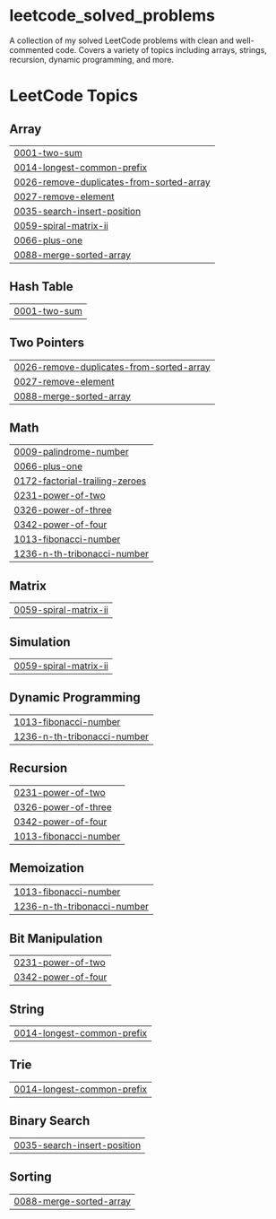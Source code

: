 # leetcode_solved_problems
A collection of my solved LeetCode problems with clean and well-commented code.  Covers a variety of topics including arrays, strings, recursion, dynamic programming, and more.

<!---LeetCode Topics Start-->
# LeetCode Topics
## Array
|  |
| ------- |
| [0001-two-sum](https://github.com/Ramya592/leetcode_solved_problems/tree/master/0001-two-sum) |
| [0014-longest-common-prefix](https://github.com/Ramya592/leetcode_solved_problems/tree/master/0014-longest-common-prefix) |
| [0026-remove-duplicates-from-sorted-array](https://github.com/Ramya592/leetcode_solved_problems/tree/master/0026-remove-duplicates-from-sorted-array) |
| [0027-remove-element](https://github.com/Ramya592/leetcode_solved_problems/tree/master/0027-remove-element) |
| [0035-search-insert-position](https://github.com/Ramya592/leetcode_solved_problems/tree/master/0035-search-insert-position) |
| [0059-spiral-matrix-ii](https://github.com/Ramya592/leetcode_solved_problems/tree/master/0059-spiral-matrix-ii) |
| [0066-plus-one](https://github.com/Ramya592/leetcode_solved_problems/tree/master/0066-plus-one) |
| [0088-merge-sorted-array](https://github.com/Ramya592/leetcode_solved_problems/tree/master/0088-merge-sorted-array) |
## Hash Table
|  |
| ------- |
| [0001-two-sum](https://github.com/Ramya592/leetcode_solved_problems/tree/master/0001-two-sum) |
## Two Pointers
|  |
| ------- |
| [0026-remove-duplicates-from-sorted-array](https://github.com/Ramya592/leetcode_solved_problems/tree/master/0026-remove-duplicates-from-sorted-array) |
| [0027-remove-element](https://github.com/Ramya592/leetcode_solved_problems/tree/master/0027-remove-element) |
| [0088-merge-sorted-array](https://github.com/Ramya592/leetcode_solved_problems/tree/master/0088-merge-sorted-array) |
## Math
|  |
| ------- |
| [0009-palindrome-number](https://github.com/Ramya592/leetcode_solved_problems/tree/master/0009-palindrome-number) |
| [0066-plus-one](https://github.com/Ramya592/leetcode_solved_problems/tree/master/0066-plus-one) |
| [0172-factorial-trailing-zeroes](https://github.com/Ramya592/leetcode_solved_problems/tree/master/0172-factorial-trailing-zeroes) |
| [0231-power-of-two](https://github.com/Ramya592/leetcode_solved_problems/tree/master/0231-power-of-two) |
| [0326-power-of-three](https://github.com/Ramya592/leetcode_solved_problems/tree/master/0326-power-of-three) |
| [0342-power-of-four](https://github.com/Ramya592/leetcode_solved_problems/tree/master/0342-power-of-four) |
| [1013-fibonacci-number](https://github.com/Ramya592/leetcode_solved_problems/tree/master/1013-fibonacci-number) |
| [1236-n-th-tribonacci-number](https://github.com/Ramya592/leetcode_solved_problems/tree/master/1236-n-th-tribonacci-number) |
## Matrix
|  |
| ------- |
| [0059-spiral-matrix-ii](https://github.com/Ramya592/leetcode_solved_problems/tree/master/0059-spiral-matrix-ii) |
## Simulation
|  |
| ------- |
| [0059-spiral-matrix-ii](https://github.com/Ramya592/leetcode_solved_problems/tree/master/0059-spiral-matrix-ii) |
## Dynamic Programming
|  |
| ------- |
| [1013-fibonacci-number](https://github.com/Ramya592/leetcode_solved_problems/tree/master/1013-fibonacci-number) |
| [1236-n-th-tribonacci-number](https://github.com/Ramya592/leetcode_solved_problems/tree/master/1236-n-th-tribonacci-number) |
## Recursion
|  |
| ------- |
| [0231-power-of-two](https://github.com/Ramya592/leetcode_solved_problems/tree/master/0231-power-of-two) |
| [0326-power-of-three](https://github.com/Ramya592/leetcode_solved_problems/tree/master/0326-power-of-three) |
| [0342-power-of-four](https://github.com/Ramya592/leetcode_solved_problems/tree/master/0342-power-of-four) |
| [1013-fibonacci-number](https://github.com/Ramya592/leetcode_solved_problems/tree/master/1013-fibonacci-number) |
## Memoization
|  |
| ------- |
| [1013-fibonacci-number](https://github.com/Ramya592/leetcode_solved_problems/tree/master/1013-fibonacci-number) |
| [1236-n-th-tribonacci-number](https://github.com/Ramya592/leetcode_solved_problems/tree/master/1236-n-th-tribonacci-number) |
## Bit Manipulation
|  |
| ------- |
| [0231-power-of-two](https://github.com/Ramya592/leetcode_solved_problems/tree/master/0231-power-of-two) |
| [0342-power-of-four](https://github.com/Ramya592/leetcode_solved_problems/tree/master/0342-power-of-four) |
## String
|  |
| ------- |
| [0014-longest-common-prefix](https://github.com/Ramya592/leetcode_solved_problems/tree/master/0014-longest-common-prefix) |
## Trie
|  |
| ------- |
| [0014-longest-common-prefix](https://github.com/Ramya592/leetcode_solved_problems/tree/master/0014-longest-common-prefix) |
## Binary Search
|  |
| ------- |
| [0035-search-insert-position](https://github.com/Ramya592/leetcode_solved_problems/tree/master/0035-search-insert-position) |
## Sorting
|  |
| ------- |
| [0088-merge-sorted-array](https://github.com/Ramya592/leetcode_solved_problems/tree/master/0088-merge-sorted-array) |
<!---LeetCode Topics End-->